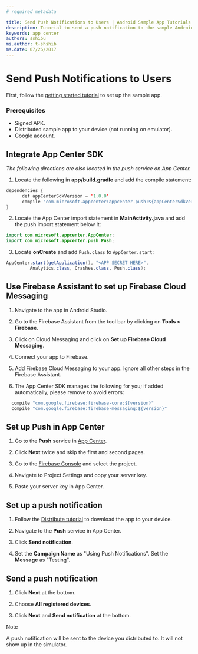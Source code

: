```yaml
---
# required metadata

title: Send Push Notifications to Users | Android Sample App Tutorials
description: Tutorial to send a push notification to the sample Android app.
keywords: app center
authors: sshibu
ms.author: t-shshib
ms.date: 07/26/2017
---
```



# Send Push Notifications to Users
First, follow the [getting started tutorial](getting-started.md) to set up the sample app.

### Prerequisites
 - Signed APK.
 - Distributed sample app to your device (not running on emulator).
 - Google account.

## Integrate App Center SDK
*The following directions are also located in the push service on App Center.*
1. Locate the following in **app/build.gradle** and add the compile statement:

``` java
dependencies {  
      def appCenterSdkVersion = '1.0.0'
      compile "com.microsoft.appcenter:appcenter-push:${appCenterSdkVersion}"
}
```

2. Locate the App Center import statement in **MainActivity.java** and add the push import statement below it:

```java
import com.microsoft.appcenter.AppCenter;
import com.microsoft.appcenter.push.Push;
```

3. Locate **onCreate** and add `Push.class` to `AppCenter.start`:

```java
AppCenter.start(getApplication(), "<APP SECRET HERE>",
         Analytics.class, Crashes.class, Push.class);
```

## Use Firebase Assistant to set up Firebase Cloud Messaging
1. Navigate to the app in Android Studio.

2. Go to the Firebase Assistant from the tool bar by clicking on **Tools > Firebase**.

3. Click on Cloud Messaging and click on **Set up Firebase Cloud Messaging**.

4. Connect your app to Firebase.

5. Add Firebase Cloud Messaging to your app. Ignore all other steps in the Firebase Assistant.

6. The App Center SDK manages the following for you; if added automatically, please remove to avoid errors:

```java
  compile "com.google.firebase:firebase-core:${version}"
  compile "com.google.firebase:firebase-messaging:${version}"
```


## Set up Push in App Center
1. Go to the **Push** service in [App Center](https://appcenter.ms/apps).

2. Click **Next** twice and skip the first and second pages.

3. Go to the [Firebase Console](https://console.firebase.google.com/) and select the project.

4. Navigate to Project Settings and copy your server key.

5. Paste your server key in App Center.


## Set up a push notification
1. Follow the [Distribute tutorial](distribute.md) to download the app to your device.

2. Navigate to the **Push** service in App Center.

3. Click **Send notification**.

4. Set the **Campaign Name** as "Using Push Notifications". Set the **Message** as "Testing".  

## Send a push notification
1. Click **Next** at the bottom.

2. Choose **All registered devices**.

3. Click **Next** and **Send notification** at the bottom.

> [!NOTE]
> A push notification will be sent to the device you
> distributed to. It will not show up in the simulator.
